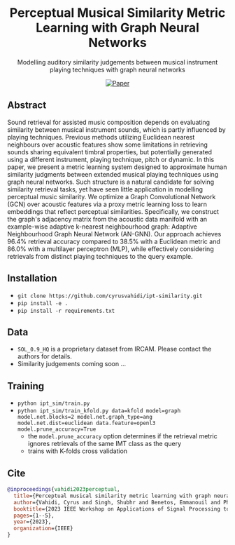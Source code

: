 <div align="center">
  
# Perceptual Musical Similarity Metric Learning with Graph Neural Networks
Modelling auditory similarity judgements between musical instrument playing techniques with graph neural networks

[![Paper]()](https://hal.science/hal-04178191/)
</div>

## Abstract
Sound retrieval for assisted music composition depends on evaluating similarity between musical instrument sounds, which is partly influenced by playing techniques.
Previous methods utilizing Euclidean nearest neighbours over acoustic features show some limitations in retrieving sounds sharing equivalent timbral properties, but potentially generated using a different instrument, playing technique, pitch or dynamic. 
In this paper, we present a metric learning system designed to approximate human similarity judgments between extended musical playing techniques using graph neural networks. Such structure is a natural candidate for solving similarity retrieval tasks, yet have seen little application in modelling perceptual music similarity. 
We optimize a Graph Convolutional Network (GCN) over acoustic features via a proxy metric learning loss to learn embeddings that reflect perceptual similarities. 
Specifically, we construct the graph's adjacency matrix from the acoustic data manifold with an example-wise adaptive k-nearest neighbourhood graph: Adaptive Neighbourhood Graph Neural Network (AN-GNN). 
Our approach achieves 96.4% retrieval accuracy compared to 38.5% with a Euclidean metric and 86.0\% with a multilayer perceptron (MLP), while effectively considering retrievals from distinct playing techniques to the query example. 


## Installation
- `git clone https://github.com/cyrusvahidi/ipt-similarity.git`
- `pip install -e .`
- `pip install -r requirements.txt`

## Data
- `SOL_0.9_HQ` is a proprietary dataset from IRCAM. Please contact the authors for details.
- Similarity judgements coming soon ...

## Training
- `python ipt_sim/train.py`
- `python ipt_sim/train_kfold.py data=kfold model=graph model.net.blocks=2 model.net.graph_type=ang model.net.dist=euclidean data.feature=openl3  model.prune_accuracy=True`
    - the `model.prune_accuracy` option determines if the retrieval metric ignores retrievals of the same IMT class as the query
    - trains with K-folds cross validation

## Cite
```BibTex
@inproceedings{vahidi2023perceptual,
  title={Perceptual musical similarity metric learning with graph neural networks},
  author={Vahidi, Cyrus and Singh, Shubhr and Benetos, Emmanouil and Phan, Huy and Stowell, Dan and Fazekas, Gy{\"o}rgy and Lagrange, Mathieu},
  booktitle={2023 IEEE Workshop on Applications of Signal Processing to Audio and Acoustics (WASPAA)},
  pages={1--5},
  year={2023},
  organization={IEEE}
}
```
